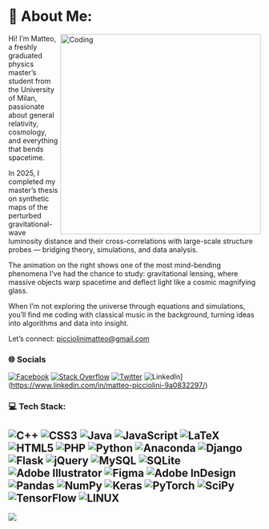 # 💫 About Me:
<img align="right" alt="Coding" width="400" src="https://upload.wikimedia.org/wikipedia/commons/0/03/Black_hole_lensing_web.gif?20070212213115">
Hi! I’m Matteo, a freshly graduated physics master’s student from the University of Milan, passionate about general relativity, cosmology, and everything that bends spacetime.

In 2025, I completed my master’s thesis on synthetic maps of the perturbed gravitational-wave luminosity distance and their cross-correlations with large-scale structure probes — bridging theory, simulations, and data analysis.

The animation on the right shows one of the most mind-bending phenomena I’ve had the chance to study: gravitational lensing, where massive objects warp spacetime and deflect light like a cosmic magnifying glass.

When I’m not exploring the universe through equations and simulations, you’ll find me coding with classical music in the background, turning ideas into algorithms and data into insight.

Let’s connect: picciolinimatteo@gmail.com


### 🌐 Socials  
[![Facebook](https://img.shields.io/badge/Facebook-%231877F2.svg?logo=Facebook&logoColor=white)](https://facebook.com/matteo.picciolini.3) [![Stack Overflow](https://img.shields.io/badge/-Stackoverflow-FE7A16?logo=stack-overflow&logoColor=white)](https://stackoverflow.com/users/8637008) [![Twitter](https://img.shields.io/badge/Twitter-%231DA1F2.svg?logo=Twitter&logoColor=white)](https://twitter.com/MatteiPiccioli3) ![LinkedIn](https://img.shields.io/badge/LinkedIn-%230077B5.svg?logo=linkedin&logoColor=white)](https://www.linkedin.com/in/matteo-picciolini-9a0832297/)

### 💻 Tech Stack:
![C++](https://img.shields.io/badge/c++-%2300599C.svg?style=for-the-badge&logo=c%2B%2B&logoColor=white) ![CSS3](https://img.shields.io/badge/css3-%231572B6.svg?style=for-the-badge&logo=css3&logoColor=white) ![Java](https://img.shields.io/badge/java-%23ED8B00.svg?style=for-the-badge&logo=java&logoColor=white) ![JavaScript](https://img.shields.io/badge/javascript-%23323330.svg?style=for-the-badge&logo=javascript&logoColor=%23F7DF1E) ![LaTeX](https://img.shields.io/badge/latex-%23008080.svg?style=for-the-badge&logo=latex&logoColor=white) ![HTML5](https://img.shields.io/badge/html5-%23E34F26.svg?style=for-the-badge&logo=html5&logoColor=white) ![PHP](https://img.shields.io/badge/php-%23777BB4.svg?style=for-the-badge&logo=php&logoColor=white) ![Python](https://img.shields.io/badge/python-3670A0?style=for-the-badge&logo=python&logoColor=ffdd54) ![Anaconda](https://img.shields.io/badge/Anaconda-%2344A833.svg?style=for-the-badge&logo=anaconda&logoColor=white) ![Django](https://img.shields.io/badge/django-%23092E20.svg?style=for-the-badge&logo=django&logoColor=white) ![Flask](https://img.shields.io/badge/flask-%23000.svg?style=for-the-badge&logo=flask&logoColor=white) ![jQuery](https://img.shields.io/badge/jquery-%230769AD.svg?style=for-the-badge&logo=jquery&logoColor=white) ![MySQL](https://img.shields.io/badge/mysql-%2300f.svg?style=for-the-badge&logo=mysql&logoColor=white) ![SQLite](https://img.shields.io/badge/sqlite-%2307405e.svg?style=for-the-badge&logo=sqlite&logoColor=white) ![Adobe Illustrator](https://img.shields.io/badge/adobeillustrator-%23FF9A00.svg?style=for-the-badge&logo=adobeillustrator&logoColor=white) 	![Figma](https://img.shields.io/badge/figma-%23F24E1E.svg?style=for-the-badge&logo=figma&logoColor=white) ![Adobe InDesign](https://img.shields.io/badge/Adobe%20InDesign-49021F?style=for-the-badge&logo=adobeindesign&logoColor=white) ![Pandas](https://img.shields.io/badge/pandas-%23150458.svg?style=for-the-badge&logo=pandas&logoColor=white) ![NumPy](https://img.shields.io/badge/numpy-%23013243.svg?style=for-the-badge&logo=numpy&logoColor=white) ![Keras](https://img.shields.io/badge/Keras-%23D00000.svg?style=for-the-badge&logo=Keras&logoColor=white) ![PyTorch](https://img.shields.io/badge/PyTorch-%23EE4C2C.svg?style=for-the-badge&logo=PyTorch&logoColor=white) ![SciPy](https://img.shields.io/badge/SciPy-%230C55A5.svg?style=for-the-badge&logo=scipy&logoColor=%white) ![TensorFlow](https://img.shields.io/badge/TensorFlow-%23FF6F00.svg?style=for-the-badge&logo=TensorFlow&logoColor=white) ![LINUX](https://img.shields.io/badge/Linux-FCC624?style=for-the-badge&logo=linux&logoColor=black)
---
[![](https://visitcount.itsvg.in/api?id=matteopicciolini&icon=1&color=0)](https://visitcount.itsvg.in)

<!-- Proudly created with GPRM ( https://gprm.itsvg.in ) -->

